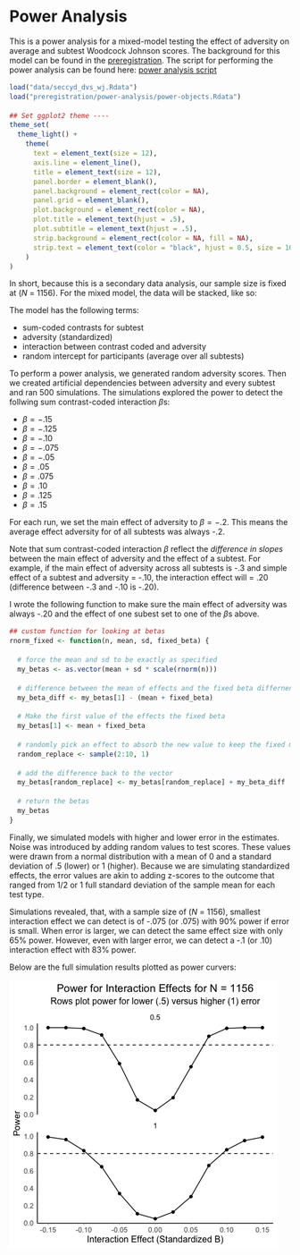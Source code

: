 Power Analysis
================

This is a power analysis for a mixed-model testing the effect of
adversity on average and subtest Woodcock Johnson scores. The background
for this model can be found in the [preregistration](preregistration/).
The script for performing the power analysis can be found here: [power
analysis script](scripts/power-simulation.R)

``` r
load("data/seccyd_dvs_wj.Rdata")
load("preregistration/power-analysis/power-objects.Rdata")

## Set ggplot2 theme ----
theme_set(
  theme_light() +
    theme(
      text = element_text(size = 12),
      axis.line = element_line(),
      title = element_text(size = 12),
      panel.border = element_blank(),
      panel.background = element_rect(color = NA),
      panel.grid = element_blank(),
      plot.background = element_rect(color = NA),
      plot.title = element_text(hjust = .5),
      plot.subtitle = element_text(hjust = .5),
      strip.background = element_rect(color = NA, fill = NA),
      strip.text = element_text(color = "black", hjust = 0.5, size = 10)
    )
)
```

In short, because this is a secondary data analysis, our sample size is
fixed at (*N* = 1156). For the mixed model, the data will be stacked,
like so:

The model has the following terms:

- sum-coded contrasts for subtest
- adversity (standardized)
- interaction between contrast coded and adversity
- random intercept for participants (average over all subtests)

To perform a power analysis, we generated random adversity scores. Then
we created artificial dependencies between adversity and every subtest
and ran 500 simulations. The simulations explored the power to detect
the follwing sum contrast-coded interaction $\beta$s:

- $\beta=-.15$
- $\beta=-.125$
- $\beta=-.10$
- $\beta=-.075$
- $\beta=-.05$
- $\beta=.05$
- $\beta=.075$
- $\beta=.10$
- $\beta=.125$
- $\beta=.15$

For each run, we set the main effect of adversity to $\beta=-.2$. This
means the average effect adversity for of all subtests was always -.2.

Note that sum contrast-coded interaction $\beta$ reflect the *difference
in slopes* between the main effect of adversity and the effect of a
subtest. For example, if the main effect of adversity across all
subtests is -.3 and simple effect of a subtest and adversity = -.10, the
interaction effect will = .20 (difference between -.3 and -.10 is -.20).

I wrote the following function to make sure the main effect of adversity
was always -.20 and the effect of one subest set to one of the $\beta$s
above.

``` r
## custom function for looking at betas
rnorm_fixed <- function(n, mean, sd, fixed_beta) {
  
  # force the mean and sd to be exactly as specified
  my_betas <- as.vector(mean + sd * scale(rnorm(n)))
  
  # difference between the mean of effects and the fixed beta differnence
  my_beta_diff <- my_betas[1] - (mean + fixed_beta)
  
  # Make the first value of the effects the fixed beta
  my_betas[1] <- mean + fixed_beta
  
  # randomly pick an effect to absorb the new value to keep the fixed mean
  random_replace <- sample(2:10, 1)
  
  # add the difference back to the vector
  my_betas[random_replace] <- my_betas[random_replace] + my_beta_diff
  
  # return the betas
  my_betas
}
```

Finally, we simulated models with higher and lower error in the
estimates. Noise was introduced by adding random values to test scores.
These values were drawn from a normal distribution with a mean of 0 and
a standard deviation of .5 (lower) or 1 (higher). Because we are
simulating standardized effects, the error values are akin to adding
z-scores to the outcome that ranged from 1/2 or 1 full standard
deviation of the sample mean for each test type.

Simulations revealed, that, with a sample size of (*N* = 1156), smallest
interaction effect we can detect is of -.075 (or .075) with 90% power if
error is small. When error is larger, we can detect the same effect size
with only 65% power. However, even with larger error, we can detect a
-.1 (or .10) interaction effect with 83% power.

Below are the full simulation results plotted as power curvers:

![](README_files/figure-commonmark/unnamed-chunk-4-1.png)
